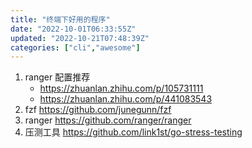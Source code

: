 ```yaml
---
title: "终端下好用的程序"
date: "2022-10-01T06:33:55Z"
updated: "2022-10-21T07:48:39Z"
categories: ["cli","awesome"]
---
```

1. ranger 配置推荐
	- https://zhuanlan.zhihu.com/p/105731111
	- https://zhuanlan.zhihu.com/p/441083543
2. fzf https://github.com/junegunn/fzf
3. ranger https://github.com/ranger/ranger
4. 压测工具 https://github.com/link1st/go-stress-testing